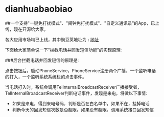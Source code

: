 # dianhuabaobiao
##一个支持"一键免打扰模式"、"闹钟免打扰模式"、"自定义通讯录"的App，已上线，现在开源给大家。

各大应用市场均已上线，其中豌豆荚地址为 : [地址](http://www.wandoujia.com/apps/com.hengswings.phoneguard)

下面给大家简单说一下"拦截电话并回发短信功能"的实现原理:


###后台拦截电话并回发短信的原理是:

 点击按钮后，启动PhoneService，PhoneService注册两个广播，一个监听电话的打入，一个监听系统系统栏的点击事件。
 
 当电话打入时，系统会调用TelInternalBroadcastReceiver广播接受者，TelInternalBroadcastReceiver判断电话事件，发现是来电，将做以下事情:

  * 如果是来电，得到来电号码，判断是否在白名单中，如果不在，挂掉电话
  * 判断今天的回发短信次数是否超限，如果没有超限，调用系统接口回发短信

